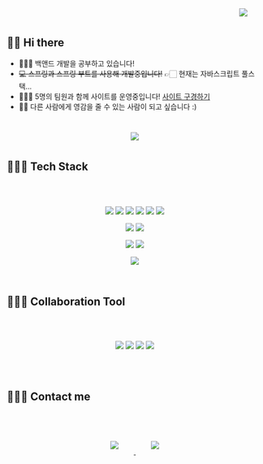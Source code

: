 
<p align="right">
    <img src="https://hits.seeyoufarm.com/api/count/incr/badge.svg?url=https%3A%2F%2Fgithub.com%2F9sanha2&count_bg=%236BA4F8&title_bg=%230E1116&icon=github.svg&icon_color=%23FFFFFF&title=hits&edge_flat=false"
         style="height: auto; margin-left: 20px; margin-right: 20px; padding: 10px;"/>
</p>


## 👋🏻 Hi there  

- 👩🏻‍💼   백앤드 개발을 공부하고 있습니다!
- ~~💻   스프링과 스프링 부트를 사용해 개발중입니다!~~ 👉🏻 현재는 자바스크립트 풀스택...
- 👩🏻‍🏫   5명의 팀원과 함께 사이트를 운영중입니다! [사이트 구경하기](https://scopewith.com/)
- 🙆🏻   다른 사람에게 영감을 줄 수 있는 사람이 되고 싶습니다 :)

<br>


<div id="main" align="center">
    <img 
        src="https://github-readme-stats.vercel.app/api?username=9sanha&hide=stars,contribs&count_private=true&show_icons=true"
        style="height: auto; margin-left: 20px; margin-right: 20px; padding: 10px;"/>
</div>



## 👩🏻‍💻 Tech Stack 
<br><br>

<p align="center">
    <img src="https://img.shields.io/badge/Java-007396?style=flat-square&logo=Java&logoColor=white"/>
    <img src="https://img.shields.io/badge/Javascript-ffb13b?style=flat-square&logo=javascript&logoColor=white"/>
    <img src="https://img.shields.io/badge/Python-3766AB?style=flat-square&logo=Python&logoColor=white"/>  
    <img src="https://img.shields.io/badge/C-A8B9CC?style=flat-square&logo=C&logoColor=white"/>
    <img src="https://img.shields.io/badge/HTML-E34F26?style=flat-square&logo=html5&logoColor=white"/>
    <img src="https://img.shields.io/badge/CSS-1572B6?style=flat-square&logo=css3&logoColor=white"/>
</p>


<p align="center">
    <img src="https://img.shields.io/badge/Spring-6DB33F?style=flat-square&logo=Spring&logoColor=white"/>
    <img src="https://img.shields.io/badge/Flask-092E20?style=flat-square&logo=Flask&logoColor=white"/>


   
</p>


<p align="center">
    <img src="https://img.shields.io/badge/MongoDB-342FF?style=flat-square&logo=mongoDb&logoColor=white"/>
    <img src="https://img.shields.io/badge/Mysql-E6B91E?style=flat-square&logo=MySql&logoColor=white"/>
</p>


<p align="center">    
    <img src="https://img.shields.io/badge/aws-333664?style=flat-square&logo=amazon-aws&logoColor=white"/>
</p>
<br>

## 👩🏻‍💻 Collaboration Tool
<br><br>
<p align="center">    
    <img src="https://img.shields.io/badge/Github-000000?style=flat-square&logo=Github&logoColor=white"/>
    <img src="https://img.shields.io/badge/Slack-330064?style=flat-square&logo=Slack&logoColor=white"/>
    <img src="https://img.shields.io/badge/Notion-333600?style=flat-square&logo=Notion&logoColor=white"/>
    <img src="https://img.shields.io/badge/jira-000077?style=flat-square&logo=jira&logoColor=white"/>
</p>

<br><br>

## 🙋🏻‍♀️ Contact me
<br><br>
<div align="center">
    <a href="https://open.kakao.com/o/sWxtigwc">
        <img 
            src="https://img.shields.io/badge/Kakao-FFF211?style=for-the-badge&logo=KakaoTalk&logoColor=black&link=https://open.kakao.com/o/sWxtigwc"
            style="height: auto; margin-left: 20px; margin-right: 20px; padding: 10px;"/>
    </a>
    <a href="https://instagram.com/9_ml_er/">
        <img 
            src="https://img.shields.io/badge/Instagram-E4405F?style=for-the-badge&logo=instagram&logoColor=white&link=https://instagram.com/9_ml_er/"
            style="height: auto; margin-left: 20px; margin-right: 20px; padding: 10px;"/>
    </a>

</div>

<br><br><br><br><br><br>
